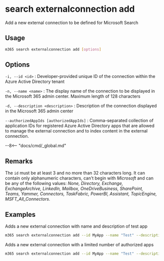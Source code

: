 # search externalconnection add

Add a new external connection to be defined for Microsoft Search

## Usage

```sh
m365 search externalconnection add [options]
```

## Options

`-i, --id <id>`
: Developer-provided unique ID of the connection within the Azure Active Directory tenant

`-n, --name <name>`
: The display name of the connection to be displayed in the Microsoft 365 admin center. Maximum length of 128 characters

`-d, --description <description>`
: Description of the connection displayed in the Microsoft 365 admin center

`--authorizedAppIds [authorizedAppIds]`
: Comma-separated collection of application IDs for registered Azure Active Directory apps that are allowed to manage the external connection and to index content in the external connection.

--8<-- "docs/cmd/_global.md"

## Remarks

The `id` must be at least 3 and no more than 32 characters long. It can contain only alphanumeric characters, can't begin with _Microsoft_ and can be any of the following values: *None, Directory, Exchange, ExchangeArchive, LinkedIn, Mailbox, OneDriveBusiness, SharePoint, Teams, Yammer, Connectors, TaskFabric, PowerBI, Assistant, TopicEngine, MSFT_All_Connectors*.

## Examples

Adds a new external connection with name and description of test app

```sh
m365 search externalconnection add --id MyApp --name "Test" --description "Test"
```

Adds a new external connection with a limited number of authorized apps

```sh
m365 search externalconnection add --id MyApp --name "Test" --description "Test" --authorizedAppIds  "00000000-0000-0000-0000-000000000000,00000000-0000-0000-0000-000000000001,00000000-0000-0000-0000-000000000002"
```
